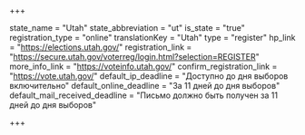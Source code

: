 +++

state_name = "Utah"
state_abbreviation = "ut"
is_state = "true"
registration_type = "online"
translationKey = "Utah"
type = "register"
hp_link = "https://elections.utah.gov/"
registration_link = "https://secure.utah.gov/voterreg/login.html?selection=REGISTER"
more_info_link = "https://voteinfo.utah.gov/"
confirm_registration_link = "https://vote.utah.gov/"
default_ip_deadline = "Доступно до дня выборов включительно"
default_online_deadline = "За 11 дней до дня выборов"
default_mail_received_deadline = "Письмо должно быть получен за 11 дней до дня выборов"

+++